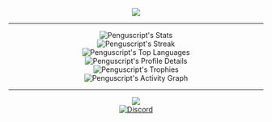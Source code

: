 <p align="center">
  <a href="https://git.io/typing-svg">
    <img src="https://readme-typing-svg.demolab.com?font=Fira+Code&pause=1000&color=FFFFFF&center=true&vCenter=true&random=false&width=435&lines=Welcome+to+Pengu's+GitHub;Enjoy!">
  </a>
</p>

---

<p align="center">
  <img src="https://github-readme-stats.vercel.app/api?username=Penguscript&theme=dark&show_icons=true&hide_border=true&count_private=true&card_width=500" alt="Penguscript's Stats">
  <br>
  <img src="https://github-readme-streak-stats.herokuapp.com/?user=Penguscript&theme=dark&hide_border=true&card_width=500" alt="Penguscript's Streak">
  <br>
  <img src="https://github-readme-stats.vercel.app/api/top-langs/?username=Penguscript&theme=dark&show_icons=true&hide_border=true&layout=compact&card_width=500" alt="Penguscript's Top Languages">
  <br>
  <img src="https://github-profile-summary-cards.vercel.app/api/cards/profile-details?username=Penguscript&theme=dark&card_width=500" alt="Penguscript's Profile Details">
  <br>
  <img src="https://github-profile-trophy.vercel.app/?username=Penguscript&theme=darkhub&no-frame=true&column=6&margin-w=15&margin-h=15" alt="Penguscript's Trophies">
  <br>
  <img src="https://github-readme-activity-graph.vercel.app/graph?username=Penguscript&theme=react-dark&hide_border=true&card_width=500" alt="Penguscript's Activity Graph">
</p>

---

<p align="center">
  <a href="https://git.io/typing-svg">
    <img src="https://readme-typing-svg.demolab.com?font=Fira+Code&pause=1000&color=FFFFFF&center=true&vCenter=true&width=435&lines=Let's+Connect!">
  </a>
  <br>
  <a href="https://discord.gg/AS7U5GK4TE" target="_blank">
    <img src="https://img.shields.io/badge/Discord-5865F2?style=for-the-badge&logo=discord&logoColor=white" alt="Discord">
  </a>
</p>
